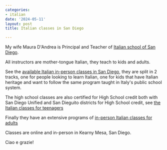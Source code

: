 ```yaml
---
categories:
- italian
date: '2024-05-11'
layout: post
title: Italian classes in San Diego

---
```


My wife Maura D'Andrea is Principal and Teacher of [Italian school of San Diego](https://www.italianschoolsd.com/about/).

All instructors are mother-tongue Italian, they teach to kids and adults.

See the [available Italian in-person classes in San Diego](https://www.italianschoolsd.com/classes), they are split in 2 tracks, one for people looking to learn Italian, one for kids that have Italian heritage and want to follow the same program taught in Italy's public school system.

The high school classes are also certified for High School credit both with San Diego Unified and San Dieguito districts for High School credit, see [the Italian classes for teenagers](https://www.italianschoolsd.com/accredited-classes/)

Finally they have an extensive programs of [in-person Italian classes for adults](https://www.italianschoolsd.com/adults/)

Classes are online and in-person in Kearny Mesa, San Diego.

Ciao e grazie!
